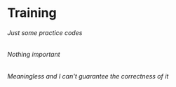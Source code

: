 # Training
###### Just some practice codes 
###### Nothing important
###### Meaningless and I can't guarantee the correctness of it 
